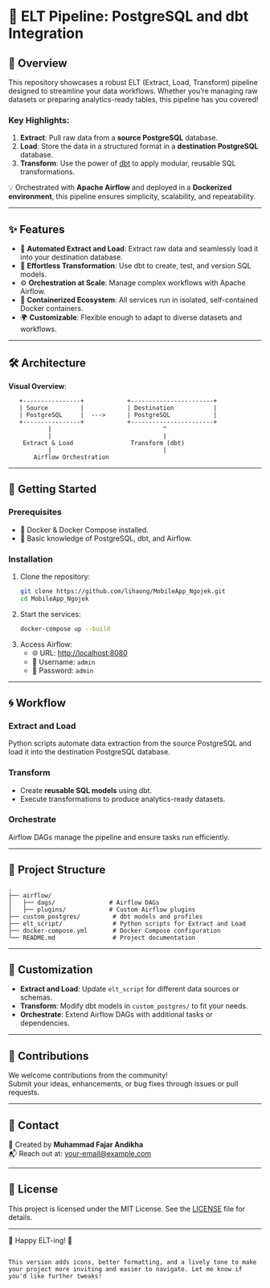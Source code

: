 # 🚀 ELT Pipeline: PostgreSQL and dbt Integration

## 🌟 Overview
This repository showcases a robust ELT (Extract, Load, Transform) pipeline designed to streamline your data workflows. Whether you’re managing raw datasets or preparing analytics-ready tables, this pipeline has you covered! 

### Key Highlights:
1. **Extract**: Pull raw data from a **source PostgreSQL** database.
2. **Load**: Store the data in a structured format in a **destination PostgreSQL** database.
3. **Transform**: Use the power of [dbt](https://www.getdbt.com/) to apply modular, reusable SQL transformations.

💡 Orchestrated with **Apache Airflow** and deployed in a **Dockerized environment**, this pipeline ensures simplicity, scalability, and repeatability.

---

## ✨ Features
- 🔄 **Automated Extract and Load**: Extract raw data and seamlessly load it into your destination database.
- 🔧 **Effortless Transformation**: Use dbt to create, test, and version SQL models.
- ⚙️ **Orchestration at Scale**: Manage complex workflows with Apache Airflow.
- 🐋 **Containerized Ecosystem**: All services run in isolated, self-contained Docker containers.
- 🌍 **Customizable**: Flexible enough to adapt to diverse datasets and workflows.

---

## 🛠️ Architecture
**Visual Overview**:
```plaintext
   +----------------+            +-----------------------+           
   | Source         |            | Destination           |           
   | PostgreSQL     |  --->      | PostgreSQL            |           
   +----------------+            +-----------------------+           
           |                               ^
           |                               |                    
    Extract & Load                Transform (dbt)                    
           |                               |                    
       Airflow Orchestration                
```

---

## 🚀 Getting Started

### Prerequisites
- 🐳 Docker & Docker Compose installed.
- 🔗 Basic knowledge of PostgreSQL, dbt, and Airflow.

### Installation
1. Clone the repository:
   ```bash
   git clone https://github.com/lihaong/MobileApp_Ngojek.git
   cd MobileApp_Ngojek
   ```
2. Start the services:
   ```bash
   docker-compose up --build
   ```
3. Access Airflow:
   - 🌐 URL: [http://localhost:8080](http://localhost:8080)
   - 🔑 Username: `admin`
   - 🔑 Password: `admin`

---

## 🌀 Workflow

### Extract and Load
Python scripts automate data extraction from the source PostgreSQL and load it into the destination PostgreSQL database.

### Transform
- Create **reusable SQL models** using dbt.
- Execute transformations to produce analytics-ready datasets.

### Orchestrate
Airflow DAGs manage the pipeline and ensure tasks run efficiently.

---

## 📂 Project Structure
```plaintext
.
├── airflow/
│   ├── dags/               # Airflow DAGs
│   ├── plugins/            # Custom Airflow plugins
├── custom_postgres/         # dbt models and profiles
├── elt_script/              # Python scripts for Extract and Load
├── docker-compose.yml       # Docker Compose configuration
└── README.md                # Project documentation
```

---

## 🌈 Customization
- **Extract and Load**: Update `elt_script` for different data sources or schemas.
- **Transform**: Modify dbt models in `custom_postgres/` to fit your needs.
- **Orchestrate**: Extend Airflow DAGs with additional tasks or dependencies.

---

## 🤝 Contributions
We welcome contributions from the community!  
Submit your ideas, enhancements, or bug fixes through issues or pull requests.

---

## 📧 Contact
📌 Created by **Muhammad Fajar Andikha**  
📬 Reach out at: [your-email@example.com](mailto:your-email@example.com)

---

## 📝 License
This project is licensed under the MIT License. See the [LICENSE](LICENSE) file for details.

---

🌟 Happy ELT-ing! 🚀
```

This version adds icons, better formatting, and a lively tone to make your project more inviting and easier to navigate. Let me know if you'd like further tweaks!
